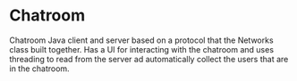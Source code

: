 # Chatroom

Chatroom Java client and server based on a protocol that the Networks class built together. Has a UI for interacting with the chatroom and uses threading to read from the server ad automatically collect the users that are in the chatroom.

